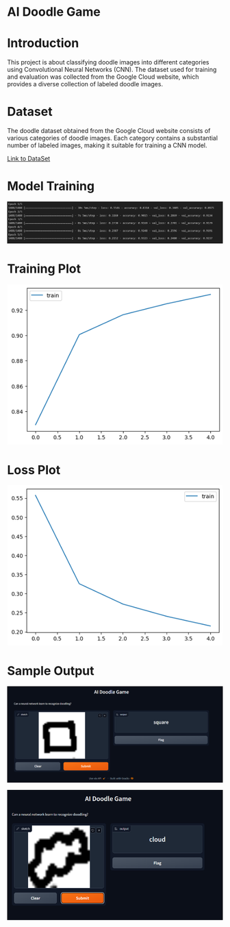 # AI Doodle Game
# Introduction
This project is about classifying doodle images into different categories using Convolutional Neural Networks (CNN). The dataset used for training and evaluation was collected from the Google Cloud website, which provides a diverse collection of labeled doodle images.

# Dataset
The doodle dataset obtained from the Google Cloud website consists of various categories of doodle images. Each category contains a substantial number of labeled images, making it suitable for training a CNN model.

[Link to DataSet](https://drive.google.com/file/d/1Ci-cWxXxNtTXKVOIueS1TAKbxMKSutIb/view?usp=sharing)





# Model Training
![alt text](https://github.com/gaganchapa/Doodle_Classification/blob/main/model.png)

# Training Plot
![alt text](https://github.com/gaganchapa/Doodle_Classification/blob/main/outt.png)

# Loss Plot
![alt text](https://github.com/gaganchapa/Doodle_Classification/blob/main/loss.png)

# Sample Output

![alt text](https://github.com/gaganchapa/Doodle_Classification/blob/main/RES.png)

![alt text](https://github.com/gaganchapa/Doodle_Classification/blob/main/liv.png)
